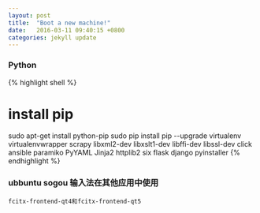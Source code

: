 ```yaml
---
layout: post
title:  "Boot a new machine!"
date:   2016-03-11 09:40:15 +0800
categories: jekyll update
---
```


### Python
{% highlight shell %}
# install pip
sudo apt-get install python-pip
sudo pip install pip --upgrade
virtualenv
virtualenvwrapper
scrapy
    libxml2-dev
    libxslt1-dev
    libffi-dev
    libssl-dev
click
ansible
    paramiko
    PyYAML
    Jinja2
    httplib2
    six
flask
django
pyinstaller
{% endhighlight %}

### ubbuntu sogou 输入法在其他应用中使用
    fcitx-frontend-qt4和fcitx-frontend-qt5
